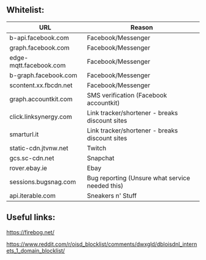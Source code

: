 
## Whitelist: 
| URL                           | Reason                                            |
| ---                           | ---                                               |
| b-api.facebook.com            | Facebook/Messenger                                |
| graph.facebook.com            | Facebook/Messenger                                |
| edge-mqtt.facebook.com        | Facebook/Messenger                                |
| b-graph.facebook.com          | Facebook/Messenger                                |
| scontent.xx.fbcdn.net         | Facebook/Messenger                                |
| graph.accountkit.com          | SMS verification (Facebook accountkit)            |
| click.linksynergy.com         | Link tracker/shortener - breaks discount sites    |
| smarturl.it                   | Link tracker/shortener - breaks discount sites    |
| static-cdn.jtvnw.net          | Twitch                                            |
| gcs.sc-cdn.net                | Snapchat                                          |
| rover.ebay.ie                 | Ebay                                              |
| sessions.bugsnag.com          | Bug reporting (Unsure what service needed this)   |
| api.iterable.com              | Sneakers n' Stuff                                 |


## Useful links:
https://firebog.net/

https://www.reddit.com/r/oisd_blocklist/comments/dwxgld/dbloisdnl_internets_1_domain_blocklist/
